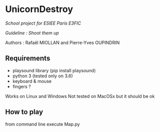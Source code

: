 # UnicornDestroy
 _School project for ESIEE Paris E3FIC_
 
  _Guideline : Shoot them up_ 
  
 Authors : Rafaël MIOLLAN and Pierre-Yves OUPINDRIN
 

## Requirements
- playsound library (pip install playsound) 
- python 3 (tested only on 3.6)
- keyboard & mouse
- fingers ?

Works on Linux and Windows
Not tested on MacOSx but it should be ok

## How to play
from command line execute Map.py


